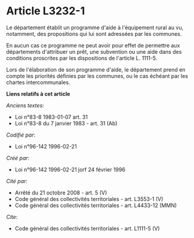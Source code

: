 # Article L3232-1

Le département établit un programme d'aide à l'équipement rural au vu, notamment, des propositions qui lui sont adressées par
les communes. 

En aucun cas ce programme ne peut avoir pour effet de permettre aux départements d'attribuer un prêt, une subvention ou une
aide dans des conditions proscrites par les dispositions de l'article L. 1111-5. 

Lors de l'élaboration de son programme d'aide, le département prend en compte les priorités définies par les communes, ou le
cas échéant par les chartes intercommunales.

**Liens relatifs à cet article**

_Anciens textes_:

  - Loi n°83-8 1983-01-07 art. 31
  - Loi n°83-8 du 7 janvier 1983 - art. 31 (Ab)

_Codifié par_:

  - Loi n°96-142 1996-02-21

_Créé par_:

  - Loi n°96-142 1996-02-21 jorf 24 février 1996

_Cité par_:

  - Arrêté du 21 octobre 2008 - art. 5 (V)
  - Code général des collectivités territoriales - art. L3553-1 (V)
  - Code général des collectivités territoriales - art. L4433-12 (MMN)

_Cite_:

  - Code général des collectivités territoriales - art. L1111-5 (V)
